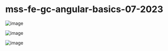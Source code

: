 # mss-fe-gc-angular-basics-07-2023

![image](https://github.com/Santbrau/mss-fe-gc-angular-basics-07-2023/assets/135845147/c8a877b6-d99c-4adf-8db0-9ac577d88a3b)

![image](https://github.com/Santbrau/mss-fe-gc-angular-basics-07-2023/assets/135845147/6a533257-61e2-4268-abb5-a38a8229dd64)

![image](https://github.com/Santbrau/mss-fe-gc-angular-basics-07-2023/assets/135845147/17a668b3-8146-4d00-b8bf-4f8b08ab4b47)

